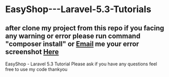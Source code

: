 # EasyShop---Laravel-5.3-Tutorials

<h2>after clone my project from this repo if you facing any warning or error please run command "composer install"
or <a href="mailto:hardeepphp@yahoo.com">Email</a> me your error screenshot <a href="mailto:hardeepphp@yahoo.com">Here</a></h2>


EasyShop - Laravel 5.3 Tutorial
Please ask if you have any questions
feel free to use my code thankyou
